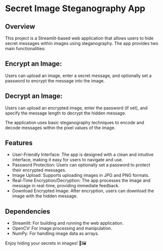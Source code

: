 # Secret Image Steganography App
## Overview
This project is a Streamlit-based web application that allows users to hide secret messages within images using steganography. The app provides two main functionalities:

## Encrypt an Image: 
Users can upload an image, enter a secret message, and optionally set a password to encrypt the message into the image.

## Decrypt an Image: 
Users can upload an encrypted image, enter the password (if set), and specify the message length to decrypt the hidden message.

The application uses basic steganography techniques to encode and decode messages within the pixel values of the image.

## Features
* User-Friendly Interface: The app is designed with a clean and intuitive interface, making it easy for users to navigate and use.
* Password Protection: Users can optionally set a password to protect their encrypted messages.
* Image Upload: Supports uploading images in JPG and PNG formats.
* Real-Time Encryption/Decryption: The app processes the image and message in real-time, providing immediate feedback.
* Download Encrypted Image: After encryption, users can download the image with the hidden message.

## Dependencies
* Streamlit: For building and running the web application.
* OpenCV: For image processing and manipulation.
* NumPy: For handling image data as arrays.

Enjoy hiding your secrets in images! 🔐🖼️
